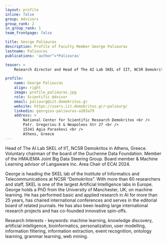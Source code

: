 ```yaml
---
layout: profile
inline: false
group: Advisors
group_rank: 2
in_group_rank: 1
team_frontpage: false

title: George Paliouras
description: Profile of Faculty Member George Paliouras
lastname: Paliouras
publications: 'author^=*Paliouras'

teaser: >
    Research director and Head of The AI Lab SKEL of IIT, NCSR Demokritos in Athens, Greece. 

profile:
    name: George Paliouras
    align: right
    image: profile_paliouras.jpg
    role: Scientific Advisor
    email: paliourg@iit.demokritos.gr
    website: https://users.iit.demokritos.gr/~paliourg/
    linkedin: georgios-paliouras-a203a79
    address: >
        National Center for Scientific Research Demokritos <br />
        Patr. Gregoriou E & Neapoleos Str 27 <br /> 
        15341 Agia Paraskevi <br />
        Athens, Greece
---
```



Head of The AI Lab SKEL of IIT, NCSR Demokritos in Athens, Greece.
Voluntary chairman of the board of the Duchenne Data Foundation.
Member of the HMA/EMA Joint Big Data Steering Group.
Board member & Machine Learning advisor of Langaware Inc.
Area Chair of ECAI 2024.

George is heading the SKEL lab of the Institute of Informatics and Telecommunications at NCSR “Demokritos”. With more than 60 researchers and staff, SKEL is one of the largest Artificial Intelligence labs in Europe. George holds a PhD from the University of Manchester, UK, on machine learning. He has performed basic and applied research in AI for more than 25 years, has chaired international conferences and serves in the editorial board of related journals. He has also been leading large international research projects and has co-founded innovative spin-offs.

Research Interests - keywords: machine learning, knowledge discovery, artificial intelligence, bioinformatics, personalization, user modelling, information filtering, information extraction, event recognition, ontology learning, grammar learning, web mining.
